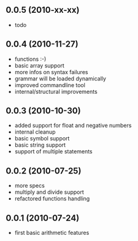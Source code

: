 ## 0.0.5 (2010-xx-xx)

* todo

## 0.0.4 (2010-11-27)

* functions :-)
* basic array support
* more infos on syntax failures
* grammar will be loaded dynamically
* improved commandline tool
* internal/structural improvements

## 0.0.3 (2010-10-30)

* added support for float and negative numbers
* internal cleanup
* basic symbol support
* basic string support
* support of multiple statements

## 0.0.2 (2010-07-25)

* more specs
* multiply and divide support
* refactored functions handling

## 0.0.1 (2010-07-24)

* first basic arithmetic features

